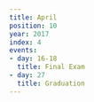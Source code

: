 ```yaml
---
title: April
position: 10
year: 2017
index: 4
events:
- day: 16-18
  title: Final Exam
- day: 27
  title: Graduation
---
```


